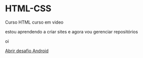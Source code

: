 # HTML-CSS
 Curso HTML curso em video

estou aprendendo a criar sites e agora vou gerenciar repositórios

oi

<a href="Desafios/D10/andoid.html">Abrir desafio Android</a>